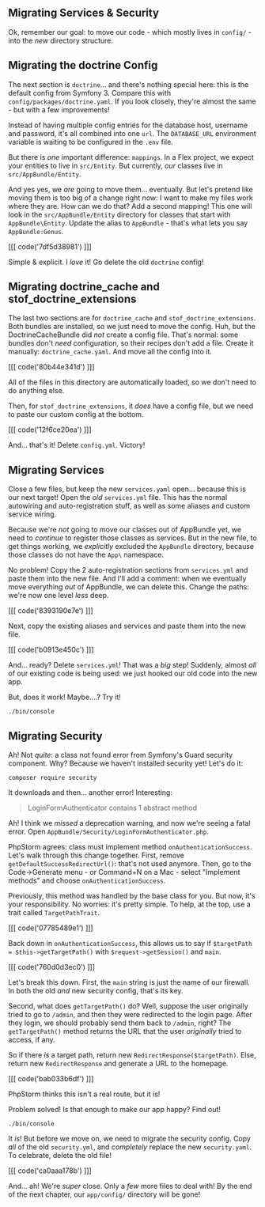 ## Migrating Services & Security

Ok, remember our goal: to move our code - which mostly lives in `config/` - into
the *new* directory structure.

## Migrating the doctrine Config

The next section is `doctrine`... and there's nothing special here: this is the
default config from Symfony 3. Compare this with `config/packages/doctrine.yaml`.
If you look closely, they're almost the same - but with a few improvements!

Instead of having multiple config entries for the database host, username and
password, it's all combined into one `url`. The `DATABASE_URL` environment variable
is waiting to be configured in the `.env` file.

But there is *one* important difference: `mappings`. In a Flex project, we expect
your entities to live in `src/Entity`. But currently, *our* classes live in `src/AppBundle/Entity`.

And yes yes, we *are* going to move them... eventually. But let's pretend like moving
them is too big of a change right now: I want to make my files work where they are.
How can we do that? Add a second mapping! This one will look in the `src/AppBundle/Entity`
directory for classes that start with ``AppBundle\Entity``. Update the alias to
`AppBundle` - that's what lets you say `AppBundle:Genus`.

[[[ code('7df5d38981') ]]]

Simple & explicit. I *love* it! Go delete the old `doctrine` config!

## Migrating doctrine_cache and stof_doctrine_extensions

The last two sections are for `doctrine_cache` and `stof_doctrine_extensions`. Both
bundles are installed, so we just need to move the config. Huh, but the DoctrineCacheBundle
did *not* create a config file. That's normal: some bundles don't *need* configuration,
so their recipes don't add a file. Create it manually: `doctrine_cache.yaml`. And
move all the config into it.

[[[ code('80b44e341d') ]]]

All of the files in this directory are automatically loaded, so we don't need to
do anything else.

Then, for `stof_doctrine_extensions`, it *does* have a config file, but we need
to paste our custom config at the bottom.

[[[ code('12f6ce20ea') ]]]

And... that's it! Delete `config.yml`. Victory!

## Migrating Services

Close a few files, but keep the new `services.yaml` open... because this is our
next target! Open the *old* `services.yml` file. This has the normal autowiring
and auto-registration stuff, as well as some aliases and custom service wiring.

Because we're *not* going to move our classes out of AppBundle yet, we need to
*continue* to register those classes as services. But in the new file, to get things
working, we *explicitly* excluded the `AppBundle` directory, because those classes
do not have the `App\` namespace.

No problem! Copy the 2 auto-registration sections from `services.yml`  and paste
them into the new file. And I'll add a comment: when we eventually move everything
*out* of AppBundle, we can delete this. Change the paths: we're now one level *less*
deep.

[[[ code('8393190e7e') ]]]

Next, copy the existing aliases and services and paste them into the new file.

[[[ code('b0913e450c') ]]]

And... ready? Delete `services.yml`! That was a *big* step! Suddenly, almost *all*
of our existing code is being used: we just hooked our old code into the new app.

But, does it work! Maybe....? Try it!

```terminal
./bin/console
```

## Migrating Security

Ah! Not *quite*: a class not found error from Symfony's Guard security component.
Why? Because we haven't installed security yet! Let's do it:

```terminal
composer require security
```

It downloads and then... another error! Interesting:

> LoginFormAuthenticator contains 1 abstract method

Ah! I think we *missed* a deprecation warning, and now we're seeing a fatal error.
Open `AppBundle/Security/LoginFormAuthenticator.php`.

PhpStorm agrees: class must implement method `onAuthenticationSuccess`. Let's walk
through this change together. First, remove `getDefaultSuccessRedirectUrl()`: that's
not used anymore. Then, go to the Code->Generate menu - or Command+N on a Mac -
select "Implement methods" and choose `onAuthenticationSuccess`.

Previously, this method was handled by the base class for you. But now, it's your
responsibility. No worries: it's pretty simple. To help, at the top, use a trait
called `TargetPathTrait`.

[[[ code('07785489e1') ]]]

Back down in `onAuthenticationSuccess`, this allows us to say if
`$targetPath = $this->getTargetPath()` with `$request->getSession()` and `main`.

[[[ code('760d0d3ec0') ]]]

Let's break this down. First, the `main` string is just the name of our firewall.
In both the old *and* new security config, that's its key.

Second, what does `getTargetPath()` do? Well, suppose the user originally tried
to go to `/admin`, and then they were redirected to the login page. After they login,
we should probably send them back to `/admin`, right? The `getTargetPath()` method
returns the URL that the user *originally* tried to access, if any.

So if there *is* a target path, return new `RedirectResponse($targetPath)`. Else,
return new `RedirectResponse` and generate a URL to the homepage.

[[[ code('bab033b6df') ]]]

PhpStorm thinks this isn't a real route, but it is!

Problem solved! Is that enough to make our app happy? Find out!

```terminal-silent
./bin/console
```

It *is*! But before we move on, we need to migrate the security config. Copy *all*
of the old `security.yml`, and *completely* replace the new `security.yaml`. To
celebrate, delete the old file!

[[[ code('ca0aaa178b') ]]]

And... ah! We're *super* close. Only a *few* more files to deal with! By the end
of the next chapter, our `app/config/` directory will be gone!
